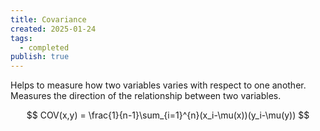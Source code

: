 ```yaml
---
title: Covariance
created: 2025-01-24
tags:
  - completed
publish: true
---
```

Helps to measure how two variables varies with respect to one another. Measures the direction of the relationship between two variables.

$$
COV(x,y) = \frac{1}{n-1}\sum_{i=1}^{n}(x_i-\mu(x))(y_i-\mu(y))
$$
